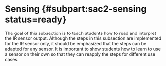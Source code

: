 # Sensing {#subpart:sac2-sensing status=ready}

The goal of this subsection is to teach students how to read and interpret the IR sensor output. Although the steps in this subsection are implemented for the IR sensor only, it should be emphasized that the steps can be adapted for any sensor. It is important to show students how to learn to use a sensor on their own so that they can reapply the steps for different use cases. 
